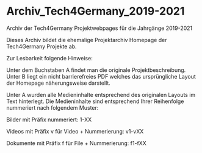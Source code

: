 # Archiv_Tech4Germany_2019-2021
Archiv der Tech4Germany Projektwebpages für die Jahrgänge 2019-2021

Dieses Archiv bildet die ehemalige Projektarchiv Homepage der Tech4Germany Projekte ab.

Zur Lesbarkeit folgende Hinweise:

Unter dem Buchstaben A findet man die originale Projektbeschreibung.
Unter B liegt ein nicht barrierefreies PDF welches das ursprüngliche Layout der Homepage näherungsweise darstellt.

Unter A wurden alle Medieninhalte entsprechend des originalen Layouts im Text hinterlegt.
Die Medieninhalte sind entsprechend Ihrer Reihenfolge nummeriert nach folgendem Muster:

Bilder mit Präfix nummeriert: 1-XX

Videos mit Präfix v für Video + Nummerierung: v1-vXX

Dokumente mit Präfix f für File + Nummerierung: f1-fXX



